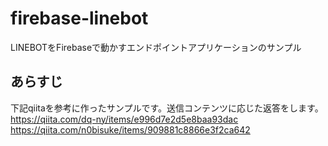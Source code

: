# firebase-linebot
LINEBOTをFirebaseで動かすエンドポイントアプリケーションのサンプル
## あらすじ
下記qiitaを参考に作ったサンプルです。送信コンテンツに応じた返答をします。
https://qiita.com/dq-ny/items/e996d7e2d5e8baa93dac
https://qiita.com/n0bisuke/items/909881c8866e3f2ca642
